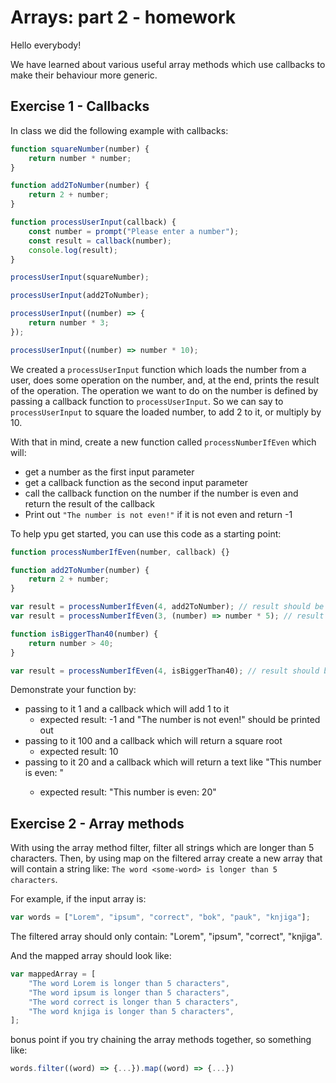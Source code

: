 # Arrays: part 2 - homework

Hello everybody!

We have learned about various useful array methods which use callbacks to make their behaviour more generic.

## Exercise 1 - Callbacks

In class we did the following example with callbacks:

```js
function squareNumber(number) {
    return number * number;
}

function add2ToNumber(number) {
    return 2 + number;
}

function processUserInput(callback) {
    const number = prompt("Please enter a number");
    const result = callback(number);
    console.log(result);
}

processUserInput(squareNumber);

processUserInput(add2ToNumber);

processUserInput((number) => {
    return number * 3;
});

processUserInput((number) => number * 10);
```

We created a `processUserInput` function which loads the number from a user, does some operation on the number, and, at the end, prints the result of the operation. The operation we want to do on the number is defined by passing a callback function to `processUserInput`. So we can say to `processUserInput` to square the loaded number, to add 2 to it, or multiply by 10.

With that in mind, create a new function called `processNumberIfEven` which will:

-   get a number as the first input parameter
-   get a callback function as the second input parameter
-   call the callback function on the number if the number is even and return the result of the callback
-   Print out `"The number is not even!"` if it is not even and return -1

To help ypu get started, you can use this code as a starting point:

```js
function processNumberIfEven(number, callback) {}

function add2ToNumber(number) {
    return 2 + number;
}

var result = processNumberIfEven(4, add2ToNumber); // result should be 6
var result = processNumberIfEven(3, (number) => number * 5); // result -1, and "The number is not even!" should be printed out

function isBiggerThan40(number) {
    return number > 40;
}

var result = processNumberIfEven(4, isBiggerThan40); // result should be false
```

Demonstrate your function by:

-   passing to it 1 and a callback which will add 1 to it
    -   expected result: -1 and "The number is not even!" should be printed out
-   passing to it 100 and a callback which will return a square root
    -   expected result: 10
-   passing to it 20 and a callback which will return a text like "This number is even: <the number you passed>"
    -   expected result: "This number is even: 20"

## Exercise 2 - Array methods

With using the array method filter, filter all strings which are longer than 5 characters.
Then, by using map on the filtered array create a new array that will contain a string like: `The word <some-word> is longer than 5 characters`.

For example, if the input array is:

```js
var words = ["Lorem", "ipsum", "correct", "bok", "pauk", "knjiga"];
```

The filtered array should only contain: "Lorem", "ipsum", "correct", "knjiga".

And the mapped array should look like:

```js
var mappedArray = [
    "The word Lorem is longer than 5 characters",
    "The word ipsum is longer than 5 characters",
    "The word correct is longer than 5 characters",
    "The word knjiga is longer than 5 characters",
];
```

bonus point if you try chaining the array methods together, so something like:

```js
words.filter((word) => {...}).map((word) => {...})
```
